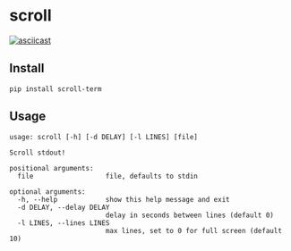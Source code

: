 # scroll

[![asciicast](https://asciinema.org/a/511036.svg)](https://asciinema.org/a/511036)

## Install
```
pip install scroll-term
```

## Usage

```
usage: scroll [-h] [-d DELAY] [-l LINES] [file]

Scroll stdout!

positional arguments:
  file                  file, defaults to stdin

optional arguments:
  -h, --help            show this help message and exit
  -d DELAY, --delay DELAY
                        delay in seconds between lines (default 0)
  -l LINES, --lines LINES
                        max lines, set to 0 for full screen (default 10)
```
